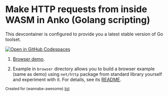 # Make HTTP requests from inside WASM in Anko (Golang scripting)

This devcontainer is configured to provide you a latest stable version of Go toolset.

[![Open in GitHub Codespaces](https://github.com/codespaces/badge.svg)](https://codespaces.new/wasm-outbound-http-examples/anko)

1. [Browser demo](https://wasm-outbound-http-examples.github.io/anko/).

2. Example in `browser` directory allows you to build a browser example (same as demo) using `net/http` package from standard library yourself and experiment with it.
   For details, see its [README](browser/README.md).

<sub>Created for (wannabe-awesome) [list](https://github.com/vasilev/HTTP-request-from-inside-WASM)</sub>

